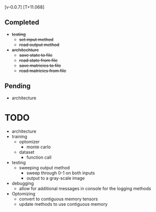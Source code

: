 [v-0.0.7]
[T+11.068]

## Completed

- ~~testing~~
    - ~~set input method~~
    - ~~read output method~~
- ~~architechture~~
    - ~~save state to file~~
    - ~~read state from file~~
    - ~~save matricies to file~~
    - ~~read matricies from file~~

## Pending

- architecture

# TODO

- architecture
- training
    - optomizer
        - monte carlo
    - dataset
        - function call
- testing
    - sweeping output method
        - sweep through 0-1 on both inputs
        - output to a gray-scale image
- debugging
    - allow for additional messages in console for the logging methods
- Optomizing
    - convert to contiguous memory tensors
    - update methods to use contiguous memory
